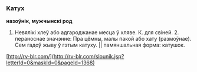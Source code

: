 ### Катух
**назоўнік, мужчынскі род**

1. Невялікі хлеў або адгароджанае месца ў хляве. К. для свіней. 2. пераноснае значэнне: Пра цёмны, малы пакой або хату (размоўнае). Сем гадоў жыву ў гэтым катуху. || памяншальная форма: катушок.

<a rel="author">[http://rv-blr.com/](http://rv-blr.com/slounik.jsp?letterId=0&maskId=0&pageId=1368)</a>
